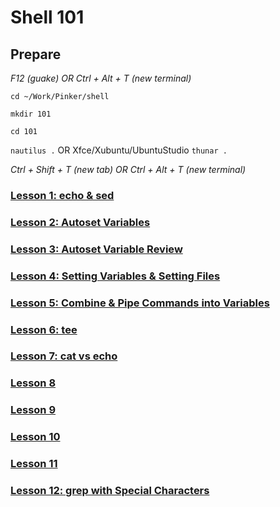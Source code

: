 # Shell 101

## Prepare

*F12 (guake) OR Ctrl + Alt + T (new terminal)*

`cd ~/Work/Pinker/shell`

`mkdir 101`

`cd 101`

`nautilus .` OR Xfce/Xubuntu/UbuntuStudio `thunar .`

*Ctrl + Shift + T (new tab) OR Ctrl + Alt + T (new terminal)*

### [Lesson 1: echo & sed](https://github.com/inkVerb/pinker/blob/master/101-shell/Lesson-01.md)

### [Lesson 2: Autoset Variables](https://github.com/inkVerb/pinker/blob/master/101-shell/Lesson-02.md)

### [Lesson 3: Autoset Variable Review](https://github.com/inkVerb/pinker/blob/master/101-shell/Lesson-03.md)

### [Lesson 4: Setting Variables & Setting Files](https://github.com/inkVerb/pinker/blob/master/101-shell/Lesson-04.md)

### [Lesson 5: Combine & Pipe Commands into Variables](https://github.com/inkVerb/pinker/blob/master/101-shell/Lesson-05.md)

### [Lesson 6: tee](https://github.com/inkVerb/pinker/blob/master/101-shell/Lesson-06.md)

### [Lesson 7: cat vs echo](https://github.com/inkVerb/pinker/blob/master/101-shell/Lesson-07.md)

### [Lesson 8](https://github.com/inkVerb/pinker/blob/master/101-shell/Lesson-08.md)

### [Lesson 9](https://github.com/inkVerb/pinker/blob/master/101-shell/Lesson-09.md)

### [Lesson 10](https://github.com/inkVerb/pinker/blob/master/101-shell/Lesson-10.md)

### [Lesson 11](https://github.com/inkVerb/pinker/blob/master/101-shell/Lesson-11.md)

### [Lesson 12: grep with Special Characters](https://github.com/inkVerb/pinker/blob/master/101-shell/Lesson-12.md)
